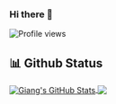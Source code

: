 ### Hi there 👋

![Profile views](https://komarev.com/ghpvc/?username=trangiang295&color=brightgreen)

<!--
**trangiang295/trangiang295** is a ✨ _special_ ✨ repository because its `README.md` (this file) appears on your GitHub profile.

Here are some ideas to get you started:

- 🔭 I’m currently working on ...
- 🌱 I’m currently learning ...
- 👯 I’m looking to collaborate on ...
- 🤔 I’m looking for help with ...
- 💬 Ask me about ...
- 📫 How to reach me: ...
- 😄 Pronouns: ...
- ⚡ Fun fact: ...
-->

## 📊 Github Status

<a href="https://github.com/trangiang295">
  <img align="center" src="https://github-readme-stats.vercel.app/api?username=trangiang295&show_icons=true&count_private=true&theme=dracula&line_height=40" alt="Giang's GitHub Stats" />
</a>

<a href="https://github.com/trangiang295">
  <img align="center" src="https://github-readme-stats.vercel.app/api/top-langs/?username=trangiang295&theme=dracula&line_height=35" />
</a>
